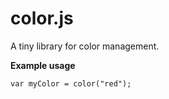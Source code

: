 # color.js

A tiny library for color management.

**Example usage**

    var myColor = color("red");